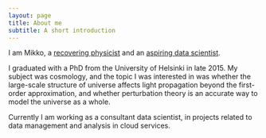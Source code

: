 ```yaml
---
layout: page
title: About me
subtitle: A short introduction
---
```

I am Mikko, a [recovering physicist](http://urn.fi/URN:ISBN:978-951-51-1262-0) and an [aspiring data scientist](http://www.bigdatapump.com). 

I graduated with a PhD from the University of Helsinki in late 2015. My subject was cosmology, and the topic I was interested in was whether the large-scale structure of universe affects light propagation beyond the first-order approximation, and whether perturbation theory is an accurate way to model the universe as a whole.

Currently I am working as a consultant data scientist, in projects related to data management and analysis in cloud services.

